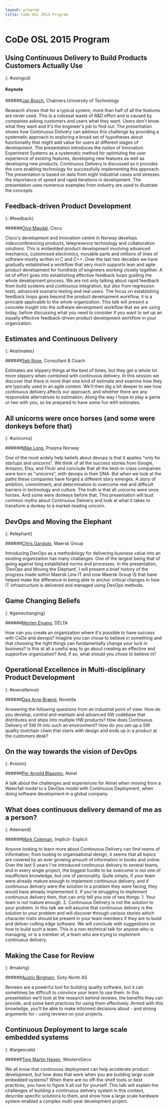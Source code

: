 ```yaml
---
layout: program
title: CoDe OSL 2015 Program
---
```

# CoDe OSL 2015 Program

## Using Continuous Delivery to Build Products Customers Actually Use
{: #usingcd}

#### Keynote

######[Jan Bosch]({{site.root}}/speakers#jbosch), Chalmers University of Technology

Research shows that for a typical system, more than half of all the features are never used. This is a colossal waste of R&D effort and is caused by companies asking customers and users what they want. Users don't know what they want and it's the engineer's job to find out. The presentation shows how Continuous Delivery can address this challenge by providing a systematic approach to exploring a broad set of hypotheses about functionality that might add value for users at different stages of development. The presentation introduces the notion of Innovation Experiment Systems as a systematic method for optimizing the user experience of existing features, developing new features as well as developing new products. Continuous Delivery is discussed as it provides the core enabling technology for successfully implementing this approach. The presentation is based on data from eight industrial cases and stresses the importance of speed and rapid iterations in development. The presentation uses numerous examples from industry are used to illustrate the concepts.

## Feedback-driven Product Development
{: #feedback}

######[Olve Maudal]({{site.root}}/speakers#omaudal), Cisco

Cisco's development and innovation centre in Norway develops videoconferencing products, telepresence technology and collaboration solutions. This is embedded product development involving advanced mechanics, customised electronics, movable parts and millions of lines of software mostly written in C and C++. Over the last two decades we have gradually established a workflow that very much supports lean and agile product development for hundreds of engineers working closely together. A lot of effort goes into establishing effective feedback loops guiding the whole development process. We are not only talking about rapid feedback from build systems and continuous integration, but also from regression tests, advanced scenario testing and real users. The focus on establishing feedback loops goes beyond the product development workflow, it is a principle applicable to the whole organization. This talk will present a concrete insight into the software development workflow that we are
using today, before discussing what you need to consider if you want to set up an equally effective feedback-driven product development workflow in your organization.

## Estimates and Continuous Delivery
{: #estimates}

######[Seb Rose]({{site.root}}/speakers#srose), Consultant & Coach

Estimates are slippery things at the best of times, but they get a whole lot more slippery when combined with continuous delivery.
In this session we discover that there is more than one kind of estimate and examine how they are typically used in an agile context. We'll then dig a bit deeper to see how continuous delivery affects our approach, and whether there are any responsible alternatives to estimation.
Along the way I hope to play a game or two with you, so be prepared to have some fun with estimates.

## All unicorns were once horses (and some were donkeys before that)
{: #unicorns}

######[Mike Long]({{site.root}}/speakers#mlong), Praqma Norway

One of the most widely help beliefs about devops is that it applies "only for startups and  unicorns". We think of all the success stories from Google, Amazon, Etsy, and Flickr and  conclude that all the best-in-class companies were born as "unicorns", with devops in their  DNA.  But when we look at the paths these companies have forged a different story emerges. A  story of ambition, commitment, and determination to overcome real and difficult barriers in  technology and culture. The truth is that all unicorns were once horses. And some were  donkeys before that.  This presentation will bust common myths about Continuous Delivery and look at what it  takes to transform a donkey to a market-leading unicorn.

## DevOps and Moving the Elephant
{: #elephant}

######[Chris Gargiulo]({{site.root}}/speakers#cgargiulo), Maersk Group

Introducing DevOps as a methodology for delivering business value into an existing organization has many challanges. One of the largest being that of going against long established norms and processes. In the presentation, ‘DevOps and Moving the Elephant’, I will present a brief history of the progress made within Maersk Line IT and now Maersk Group IS that have helped make the difference in being able to anchor critical changes in how IT infrastructure is delivered and managed using DevOps methods.

## Game Changing Beliefs
{: #gamechanging}

######[Morten Elvang]({{site.root}}/speakers#elvang), DELTA

How can you create an organization where it's possible to have success with CoDe and devops? Imagine you can chose to believe in something and that choosing the right things can fundamentally change your luck in business? Is this at all a useful way to go about creating an effective and supportive organization? And, if so, what should you chose to believe in?

## Operational Excellence in Multi-disciplinary Product Development
{: #execellence}

######[Dag Arne Brænd]({{site.root}}/speakers#dbrænd), Novelda

Answering the following questions from an industrial point of view:  How do you develop, control and maintain and advanced SW codebase that distributes and  ships into multiple HW products?  How does Continuous Delivery of SW fit into such an environment?  How do you set-up a SW quality toolchain chain that starts with design and ends up in a product at the customers desk?

## On the way towards the vision of DevOps
{: #vision}

######[Per Arnold Blaasmo]({{site.root}}/speakers#pblaasmo), Atmel

A talk about the challenges and experiences for Atmel when moving from a Waterfall model to a DevOps model with Continuous Deployment, when doing software development in a global company.

## What does continuous delivery demand of me as a person?
{: #demand}

######[Mark Coleman]({{site.root}}/speakers#mcoleman), Implicit- Explicit

Anyone looking to learn more about Continuous Delivery can find reams of information; from  tooling to organisational design, it seems that all topics are covered by an ever growing  amount of information in books and online.
Over the last 5 years I've introduced continuous delivery to several teams, and in every  single project, the biggest hurdle to be overcome is not one of insufficient knowledge, but  one of personality.
Quite simply, if your team were already mature enough to implement continuous delivery,  and if continuous delivery were the solution to a problem they were facing, they would have  already implemented it. If you're struggling to implement continuous delivery then, that can only tell you one of two  things: 1. Your team is not mature enough. 2. Continuous Delivery is not the solution to your problem.
In this talk we will assume that continuous delivery is the solution to your problem and will  discover through various stories which character traits should be present in your team  members if they are to build and deliver cutting edge software. We will conclude with  suggestions on how to build such a team. This is a non-technical talk for anyone who is managing, or is a member of, a team who are  trying to implement continuous delivery.

## Making the Case for Review
{: #making}

######[Austin Bingham]({{site.root}}/speakers#bingham), Sixty North AS

Reviews are a powerful tool for building quality software, but it can sometimes be difficult to convince your team to use them. In this presentation we’ll look at the research behind reviews, the benefits they can provide, and some best practices for using them effectively. Armed with this knowledge, you’ll be able to make informed decisions about - and strong arguments for - using reviews on your projects.

## Continuous Deployment to large scale embedded systems
{: #largescale}

######[Tore Martin Hagen]({{site.root}}/speakers#thagen), WesternGeco

We all know that continuous deployment can help accelerate product development, but how  does that work when you are building large scale embedded systems? When there are no  off-the-shelf tools or best practices, you have to figure it all out for yourself. This talk will  explain the challenges of building a continuous delivery system in this context, describe  specific solutions to them, and show how a large scale hardware system enabled a complex  multi-year development project.
